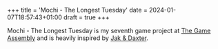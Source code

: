 +++
title = 'Mochi - The Longest Tuesday'
date = 2024-01-07T18:57:43+01:00
draft = true
+++

Mochi - The Longest Tuesday is my seventh game project at [The Game Assembly](https://thegameassembly.com) and is 
heavily inspired by [Jak & Daxter](https://en.wikipedia.org/wiki/Jak_and_Daxter).